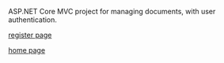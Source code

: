 ASP.NET Core MVC project for managing documents, with user authentication.

[register page](https://github.com/daria-georgiana505/University-Projects/assets/76481293/914609e0-870d-4899-9427-e6fd2ccc256c)

[home page](https://github.com/daria-georgiana505/University-Projects/assets/76481293/9a28adbb-d4d2-418a-b051-0e4a154d906c)
